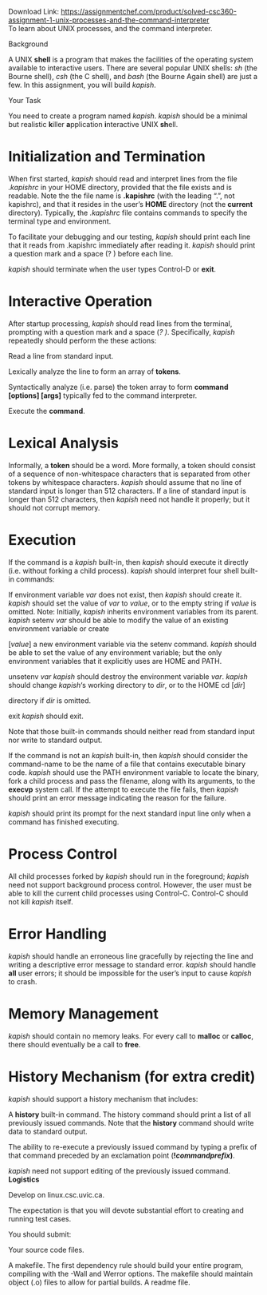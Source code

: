 Download Link: https://assignmentchef.com/product/solved-csc360-assignment-1-unix-processes-and-the-command-interpreter
<br>
To learn about UNIX processes, and the command interpreter.

Background

A UNIX <strong>shell</strong> is a program that makes the facilities of the operating system available to interactive users. There are several popular UNIX shells: <em>sh</em> (the Bourne shell), <em>csh</em> (the C shell), and <em>bash</em> (the Bourne Again shell) are just a few. In this assignment, you will build <em>kapish</em>.

Your Task

You need to create a program named <em>kapish</em>. <em>kapish</em> should be a minimal but realistic <strong>k</strong>iller <strong>a</strong>pplication <strong>i</strong>nteractive UNIX <strong>sh</strong>ell.

<h1>Initialization and Termination</h1>

When first started, <em>kapish</em> should read and interpret lines from the file <em>.kapishrc</em> in your HOME directory, provided that the file exists and is readable. Note the the file name is <strong>.kapishrc</strong> (with the leading “.”, not kapishrc), and that it resides in the user’s <strong>HOME</strong> directory (not the <strong>current</strong> directory). Typically, the <em>.kapishrc</em> file contains commands to specify the terminal type and environment.

To facilitate your debugging and our testing, <em>kapish</em> should print each line that it reads from .kapishrc immediately after reading it. <em>kapish</em> should print a question mark and a space (? ) before each line.

<em>kapish</em> should terminate when the user types Control-D or <strong>exit</strong>.

<h1>Interactive Operation</h1>

After startup processing, <em>kapish</em> should read lines from the terminal, prompting with a question mark and a space (<em>? )</em>. Specifically, <em>kapish</em> repeatedly should perform the these actions:

Read a line from standard input.

Lexically analyze the line to form an array of <strong>tokens</strong>.

Syntactically analyze (i.e. parse) the token array to form <strong>command [options] [args]</strong> typically fed to the command interpreter.

Execute the <strong>command</strong>.

<h1>Lexical Analysis</h1>

Informally, a <strong>token</strong> should be a word. More formally, a token should consist of a sequence of non-whitespace characters that is separated from other tokens by whitespace characters. <em>kapish</em> should assume that no line of standard input is longer than 512 characters. If a line of standard input is longer than 512 characters, then <em>kapish</em> need not handle it properly; but it should not corrupt memory.

<h1>Execution</h1>

If the command is a <em>kapish</em> built-in, then <em>kapish</em> should execute it directly (i.e. without forking a child process). <em>kapish</em> should interpret four shell built-in commands:

If environment variable <em>var</em> does not exist, then <em>kapish</em> should create it. <em>kapish </em>should set the value of <em>var</em> to <em>value</em>, or to the empty string if <em>value</em> is omitted. Note: Initially, <em>kapish</em> inherits environment variables from its parent. <em>kapish </em>setenv <em>var </em>should be able to modify the value of an existing environment variable or create

[<em>value</em>] a new environment variable via the setenv command. <em>kapish</em> should be able to set the value of any environment variable; but the only environment variables that it explicitly uses are HOME and PATH.

unsetenv <em>var      kapish</em> should destroy the environment variable <em>var</em>. <em>kapish</em> should change<em> kapish</em>‘s working directory to <em>dir</em>, or to the HOME cd [<em>dir</em>]

directory if <em>dir</em> is omitted.

exit                     <em>kapish</em> should exit.

Note that those built-in commands should neither read from standard input nor write to standard output.

If the command is not an <em>kapish</em> built-in, then <em>kapish</em> should consider the command-name to be the name of a file that contains executable binary code. <em>kapish</em> should use the PATH environment variable to locate the binary, fork a child process and pass the filename, along with its arguments, to the <strong>execvp</strong> system call. If the attempt to execute the file fails, then <em>kapish</em> should print an error message indicating the reason for the failure.

<em>kapish</em> should print its prompt for the next standard input line only when a command has finished executing.

<h1>Process Control</h1>

All child processes forked by <em>kapish</em> should run in the foreground; <em>kapish</em> need not support background process control. However, the user must be able to kill the current child processes using Control-C. Control-C should not kill <em>kapish</em> itself.

<h1>Error Handling</h1>

<em>kapish</em> should handle an erroneous line gracefully by rejecting the line and writing a descriptive error message to standard error. <em>kapish</em> should handle <strong>all</strong> user errors; it should be impossible for the user’s input to cause <em>kapish</em> to crash.

<h1>Memory Management</h1>

<em>kapish</em> should contain no memory leaks. For every call to <strong>malloc</strong> or <strong>calloc</strong>, there should eventually be a call to <strong>free</strong>.

<h1>History Mechanism (for extra credit)</h1>

<em>kapish</em> should support a history mechanism that includes:

A <strong>history</strong> built-in command. The history command should print a list of all previously issued commands. Note that the <strong>history</strong> command should write data to standard output.

The ability to re-execute a previously issued command by typing a prefix of that command preceded by an exclamation point (<strong>!<em>commandprefix</em>)</strong>.

<em>kapish</em> need not support editing of the previously issued command. <strong>Logistics</strong>

Develop on linux.csc.uvic.ca.

The expectation is that you will devote substantial effort to creating and running test cases.

You should submit:

Your source code files.

A makefile. The first dependency rule should build your entire program, compiling with the -Wall and Werror options. The makefile should maintain object (.o) files to allow for partial builds.  A readme file.